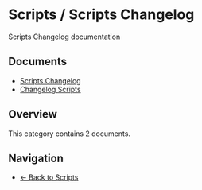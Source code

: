 # Scripts / Scripts Changelog

Scripts Changelog documentation

## Documents

- [Scripts Changelog](./README.md)
- [Changelog Scripts](./scripts-changelog.md)

## Overview

This category contains 2 documents.

## Navigation

- [← Back to Scripts](../)
